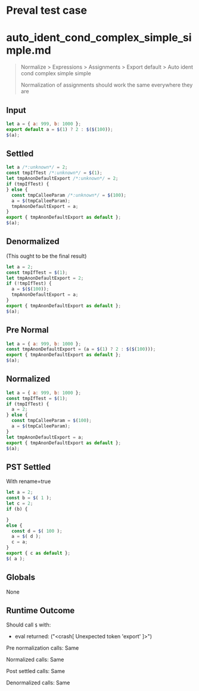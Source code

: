 # Preval test case

# auto_ident_cond_complex_simple_simple.md

> Normalize > Expressions > Assignments > Export default > Auto ident cond complex simple simple
>
> Normalization of assignments should work the same everywhere they are

## Input

`````js filename=intro
let a = { a: 999, b: 1000 };
export default a = $(1) ? 2 : $($(100));
$(a);
`````

## Settled


`````js filename=intro
let a /*:unknown*/ = 2;
const tmpIfTest /*:unknown*/ = $(1);
let tmpAnonDefaultExport /*:unknown*/ = 2;
if (tmpIfTest) {
} else {
  const tmpCalleeParam /*:unknown*/ = $(100);
  a = $(tmpCalleeParam);
  tmpAnonDefaultExport = a;
}
export { tmpAnonDefaultExport as default };
$(a);
`````

## Denormalized
(This ought to be the final result)

`````js filename=intro
let a = 2;
const tmpIfTest = $(1);
let tmpAnonDefaultExport = 2;
if (!tmpIfTest) {
  a = $($(100));
  tmpAnonDefaultExport = a;
}
export { tmpAnonDefaultExport as default };
$(a);
`````

## Pre Normal


`````js filename=intro
let a = { a: 999, b: 1000 };
const tmpAnonDefaultExport = (a = $(1) ? 2 : $($(100)));
export { tmpAnonDefaultExport as default };
$(a);
`````

## Normalized


`````js filename=intro
let a = { a: 999, b: 1000 };
const tmpIfTest = $(1);
if (tmpIfTest) {
  a = 2;
} else {
  const tmpCalleeParam = $(100);
  a = $(tmpCalleeParam);
}
let tmpAnonDefaultExport = a;
export { tmpAnonDefaultExport as default };
$(a);
`````

## PST Settled
With rename=true

`````js filename=intro
let a = 2;
const b = $( 1 );
let c = 2;
if (b) {

}
else {
  const d = $( 100 );
  a = $( d );
  c = a;
}
export { c as default };
$( a );
`````

## Globals

None

## Runtime Outcome

Should call `$` with:
 - eval returned: ("<crash[ Unexpected token 'export' ]>")

Pre normalization calls: Same

Normalized calls: Same

Post settled calls: Same

Denormalized calls: Same
